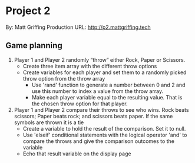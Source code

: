 # Project 2
By: Matt Griffing
Production URL: <http://p2.mattgriffing.tech>

## Game planning
1. Player 1 and Player 2 randomly “throw” either Rock, Paper or Scissors.
    - Create three item array with the different throw options
    - Create variables for each player and set them to a randomly picked throw option from the throw array
        - Use 'rand' function to generate a number between 0 and 2 and use this number to index a value from the throw array.
        - Make each player variable equal to the resulting value. That is the chosen throw option for that player.  
2. Player 1 and Player 2 compare their throws to see who wins. Rock beats scissors; Paper beats rock; and scissors beats paper. If the same symbols are thrown it is a tie
    - Create a variable to hold the result of the comparison. Set it to null. 
    - Use 'elseif' conditional statements with the logical operator 'and' to compare the throws and give the comparison outcomes to the variable
    - Echo that result variable on the display page
